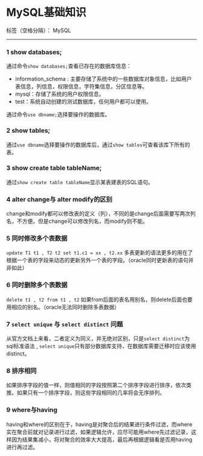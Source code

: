 # MySQL基础知识

标签（空格分隔）： MySQL

---
### 1 show databases;
通过命令`show databases;`查看已存在的数据库信息：

 - information_schema : 主要存储了系统中的一些数据库对象信息，比如用户表信息，列信息，权限信息，字符集信息，分区信息等。
 - mysql：存储了系统的用户权限信息。
 - test：系统自动创建的测试数据库，任何用户都可以使用。
 
通过命令`use dbname;`选择要操作的数据库。

### 2 show tables;
通过`use dbname`选择要操作的数据库后，通过`show tables`可查看该库下所有的表。

### 3 show create table tableName;
通过`show create table tableName`显示某表建表的SQL语句。

### 4 alter change与 alter modify的区别
change和modify都可以修改表的定义（列），不同的是change后面需要写两次列名，不方便。但是change可以修改列名，而modify则不能。

### 5 同时修改多个表数据
`update T1 t1 , T2 t2 set t1.c1 = xx , t2.xx` 
多表更新的语法更多的用在了根据一个表的字段来动态的更新另外一个表的字段。（oracle同时更新表的语句并非如此）

### 6 同时删除多个表数据
`delete t1 , t2 from t1 , t2`
如果from后面的表名用别名，则delete后面也要用相应的别名。（oracle无法同时删除多表数据）

### 7 `select unique` 与 `select distinct` 问题
从官方文档上来看，二者定义为同义，并无绝对区别，只是`select distinct`为sql标准语法 , `select unique`只有部分数据库支持，在数据库需要迁移时应该使用distinct。


### 8 排序相同
如果排序字段的值一样，则值相同的字段按照第二个排序字段进行排序，依次类推。如果只有一个排序字段，则这些字段相同的几率将会无序排列。

### 9 where与having
having和where的区别在于，having是对聚合后的结果进行条件过滤，而where实在聚合前就对记录进行过滤，如果逻辑允许，应尽可能用where先过滤记录，这样因为结果集减小，将对聚合的效率大大提高，最后再根据逻辑看是否用having进行再过滤。